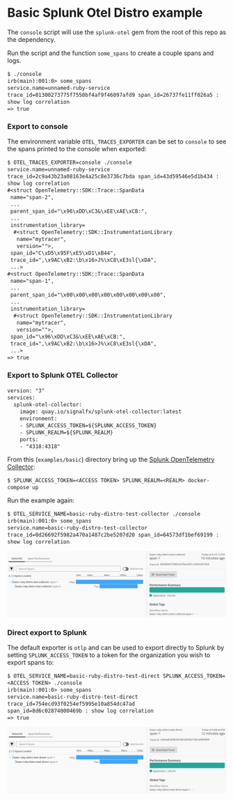 # Basic Splunk Otel Distro example

The `console` script will use the `splunk-otel` gem from the root of this repo
as the dependency.

Run the script and the function `some_spans` to create a couple spans and logs.

``` shell
$ ./console
irb(main):001:0> some_spans
service.name=unnamed-ruby-service trace_id=01300273775f7550bf4af9f46097afd9 span_id=26737fe11ff026a5 : show log correlation
=> true
```

### Export to console

The environment variable `OTEL_TRACES_EXPORTER` can be set to `console` to see
the spans printed to the console when exported:

``` shell
$ OTEL_TRACES_EXPORTER=console ./console
service.name=unnamed-ruby-service trace_id=2c9a43b23a08163e4a25c8e3736c7bda span_id=43d59546e5d1b434 : show log correlation
#<struct OpenTelemetry::SDK::Trace::SpanData
 name="span-2",
 ...
 parent_span_id="\x96\xDD\xC3&\xEE\xAE\xCB:",
 ...
 instrumentation_library=
  #<struct OpenTelemetry::SDK::InstrumentationLibrary
   name="mytracer",
   version="">,
 span_id="C\xD5\x95F\xE5\xD1\xB44",
 trace_id=",\x9AC\xB2:\b\x16>J%\xC8\xE3sl{\xDA",
 ...>
#<struct OpenTelemetry::SDK::Trace::SpanData
 name="span-1",
 ...
 parent_span_id="\x00\x00\x00\x00\x00\x00\x00\x00",
 ...
 instrumentation_library=
  #<struct OpenTelemetry::SDK::InstrumentationLibrary
   name="mytracer",
   version="">,
 span_id="\x96\xDD\xC3&\xEE\xAE\xCB:",
 trace_id=",\x9AC\xB2:\b\x16>J%\xC8\xE3sl{\xDA",
 ...>
=> true
```

### Export to Splunk OTEL Collector

``` 
version: "3"
services:
  splunk-otel-collector:
    image: quay.io/signalfx/splunk-otel-collector:latest
    environment:
    - SPLUNK_ACCESS_TOKEN=${SPLUNK_ACCESS_TOKEN}
    - SPLUNK_REALM=${SPLUNK_REALM}
    ports:
    - "4318:4318"
```

From this (`examples/basic`) directory bring up the [Splunk OpenTelemetry Collector](https://github.com/signalfx/splunk-otel-collector):

``` shell
$ SPLUNK_ACCESS_TOKEN=<ACCESS TOKEN> SPLUNK_REALM=<REALM> docker-compose up
```

Run the example again:

``` 
$ OTEL_SERVICE_NAME=basic-ruby-distro-test-collector ./console
irb(main):001:0> some_spans
service.name=basic-ruby-distro-test-collector trace_id=0d26692f5982a470a1487c2be5207d20 span_id=64573df1bef69199 : show log correlation
```

![Splunk APM Ruby Trace](collector_trace.png)

### Direct export to Splunk

The default exporter is `otlp` and can be used to export directly to Splunk by
setting `SPLUNK_ACCESS_TOKEN` to a token for the organization you wish to export
spans to:

``` shell
$ OTEL_SERVICE_NAME=basic-ruby-distro-test-direct SPLUNK_ACCESS_TOKEN=<ACCESS TOKEN> ./console
irb(main):001:0> some_spans
service.name=basic-ruby-distro-test-direct trace_id=754ecd93f0254ef5995e10a854dc47ad
span_id=8d6c02874000469b : show log correlation
=> true
```

![Splunk APM Ruby Trace](direct_trace.png)
